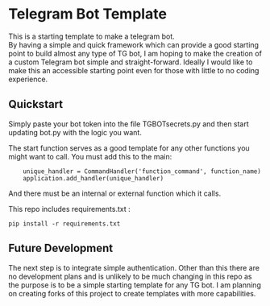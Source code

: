 # Telegram Bot Template

This is a starting template to make a telegram bot.  
By having a simple and quick framework which can provide a good starting point to build almost any type of TG bot, I am hoping to make the creation of a custom Telegram bot simple and straight-forward. Ideally I would like to make this an accessible starting point even for those with little to no coding experience.

## Quickstart

Simply paste your bot token into the file TGBOTsecrets.py and then start updating bot.py with the logic you want.

The start function serves as a good template for any other functions you might want to call. You must add this to the main:

~~~
    unique_handler = CommandHandler('function_command', function_name)
    application.add_handler(unique_handler)
~~~

And there must be an internal or external function which it calls.


This repo includes requirements.txt :
~~~
pip install -r requirements.txt
~~~


## Future Development

The next step is to integrate simple authentication.
Other than this there are no development plans and is unlikely to be much changing in this repo as the purpose is to be a simple starting template for any TG bot. I am planning on creating forks of this project to create templates with more capabilities.
